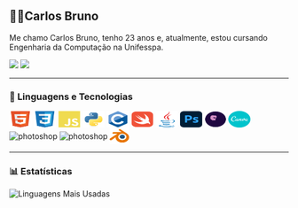 ## 👨‍💻Carlos Bruno
Me chamo Carlos Bruno, tenho 23 anos e, atualmente, estou cursando Engenharia da Computação na Unifesspa.

 <a href="https://instagram.com/brunno.ia" target="_blank"><img src="https://img.shields.io/badge/-Instagram-%23E4405F?style=for-the-badge&logo=instagram&logoColor=white" target="_blank"></a>
 <a href="https://www.linkedin.com/in/bruno2k01" target="_blank"><img src="https://img.shields.io/badge/-LinkedIn-%230077B5?style=for-the-badge&logo=linkedin&logoColor=white" target="_blank"></a> 

---

### 🤖 Linguagens e Tecnologias

<div style="display: inline_block">

  <img align="center" alt="HTML" height="30" width="40" src="https://raw.githubusercontent.com/devicons/devicon/master/icons/html5/html5-original.svg">
  <img align="center" alt="CSS" height="30" width="40" src="https://raw.githubusercontent.com/devicons/devicon/master/icons/css3/css3-original.svg">
  <img align="center" alt="Js" height="30" width="40" src="https://raw.githubusercontent.com/devicons/devicon/master/icons/javascript/javascript-plain.svg">
  <img align="center" alt="Python" height="30" width="40" src="https://raw.githubusercontent.com/devicons/devicon/master/icons/python/python-original.svg">
  <img align="center" alt="C" height="30" width="40" src="https://raw.githubusercontent.com/devicons/devicon/master/icons/c/c-original.svg">
  <img align="center" alt="Swift" height="30" width="40" src="https://raw.githubusercontent.com/devicons/devicon/master/icons/swift/swift-original.svg">
  <img align="center" alt="java" height="30" width="40" src="https://raw.githubusercontent.com/devicons/devicon/master/icons/java/java-original.svg">
  <img align="center" alt="photoshop" height="30" width="40" src="https://raw.githubusercontent.com/devicons/devicon/master/icons/photoshop/photoshop-original.svg">
  <img align="center" alt="photoshop" height="30" width="40" src="https://raw.githubusercontent.com/devicons/devicon/master/icons/aftereffects/aftereffects-original.svg">
  <img align="center" alt="photoshop" height="30" width="40" src="https://raw.githubusercontent.com/devicons/devicon/master/icons/canva/canva-original.svg">
  <img align="center" alt="photoshop" height="30" width="30" src="https://its.ucr.edu/sites/default/files/styles/form_preview/public/powerbi%20logo%201.png?itok=yYXO-S-V">
  <img align="center" alt="photoshop" height="30" width="80" src="https://thierryvanoffe.com/wp-content/uploads/2023/11/logo-looker-studio.jpg">
    <img align="center" alt="java" height="30" width="35" src="https://raw.githubusercontent.com/devicons/devicon/master/icons/blender/blender-original.svg">

  
</div>
  
---

  ### 📊 Estatísticas


![Linguagens Mais Usadas](https://github-readme-stats.vercel.app/api/top-langs/?username=brunopngg&layout=compact&theme=github_dark)








